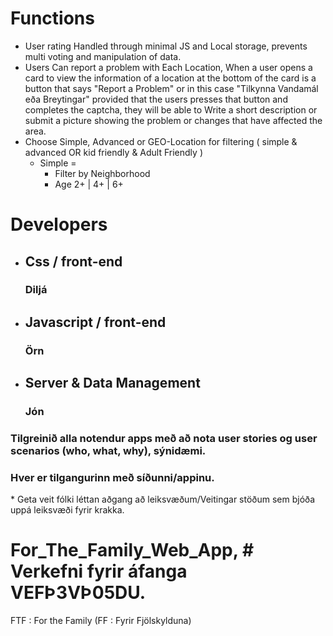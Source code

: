 # Functions ##
* User rating Handled through minimal JS and Local storage, prevents multi voting and manipulation of data.
* Users Can report a problem with Each Location, When a user opens a card to view the information of a location
  at the bottom of the card is a button that says "Report a Problem" or in this case "Tilkynna Vandamál eða Breytingar"
  provided that the users presses that button and completes the captcha, they will be able to Write a short description
  or submit a picture showing the problem or changes that have affected the area.
* Choose Simple, Advanced or GEO-Location for filtering ( simple & advanced OR kid friendly & Adult Friendly )
  * Simple = 
    * Filter by Neighborhood 
    * Age 2+ | 4+ | 6+
# Developers
* ## Css / front-end
    ### Diljá
* ## Javascript / front-end
    ### Örn
* ## Server & Data Management
    ### Jón
<h3> Tilgreinið alla notendur apps með að nota user stories og user scenarios (who, what, why), sýnidæmi.</h3>
<h3> Hver er  tilgangurinn með síðunni/appinu. </h3>
  * Geta veit fólki léttan aðgang að leiksvæðum/Veitingar stöðum sem bjóða uppá leiksvæði fyrir krakka.


# For_The_Family_Web_App, # Verkefni fyrir áfanga VEFÞ3VÞ05DU.
FTF : For the Family (FF : Fyrir Fjölskylduna)

